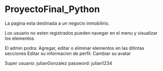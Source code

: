 # ProyectoFinal_Python
La pagina esta destinada a un negocio inmobilirio.

Los usuario no esten registrados pueden navegar en el menu y visualizar los elementos.

El admin podra:
Agregar, editar o eliminar elementos en las ditintas secciones
Editar su informacion de perfil.
Cambiar su avatar

Super usuario: julianGonzalez
password: julian1234
